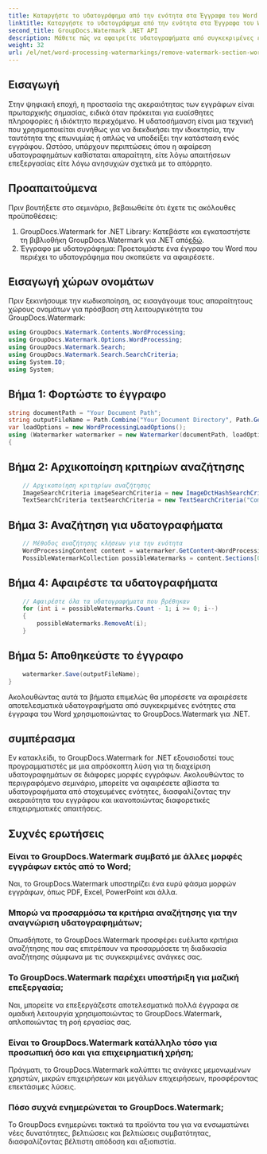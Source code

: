```yaml
---
title: Καταργήστε το υδατογράφημα από την ενότητα στα Έγγραφα του Word
linktitle: Καταργήστε το υδατογράφημα από την ενότητα στα Έγγραφα του Word
second_title: GroupDocs.Watermark .NET API
description: Μάθετε πώς να αφαιρείτε υδατογραφήματα από συγκεκριμένες ενότητες σε έγγραφα του Word χρησιμοποιώντας το GroupDocs.Watermark για .NET. Ολοκληρωμένο σεμινάριο διαθέσιμο εδώ.
weight: 32
url: /el/net/word-processing-watermarkings/remove-watermark-section-word-docs/
---
```

## Εισαγωγή
Στην ψηφιακή εποχή, η προστασία της ακεραιότητας των εγγράφων είναι πρωταρχικής σημασίας, ειδικά όταν πρόκειται για ευαίσθητες πληροφορίες ή ιδιόκτητο περιεχόμενο. Η υδατοσήμανση είναι μια τεχνική που χρησιμοποιείται συνήθως για να διεκδικήσει την ιδιοκτησία, την ταυτότητα της επωνυμίας ή απλώς να υποδείξει την κατάσταση ενός εγγράφου. Ωστόσο, υπάρχουν περιπτώσεις όπου η αφαίρεση υδατογραφημάτων καθίσταται απαραίτητη, είτε λόγω απαιτήσεων επεξεργασίας είτε λόγω ανησυχιών σχετικά με το απόρρητο.
## Προαπαιτούμενα
Πριν βουτήξετε στο σεμινάριο, βεβαιωθείτε ότι έχετε τις ακόλουθες προϋποθέσεις:
1.  GroupDocs.Watermark for .NET Library: Κατεβάστε και εγκαταστήστε τη βιβλιοθήκη GroupDocs.Watermark για .NET από[εδώ](https://releases.groupdocs.com/Watermark/net/).
2. Έγγραφο με υδατογράφημα: Προετοιμάστε ένα έγγραφο του Word που περιέχει το υδατογράφημα που σκοπεύετε να αφαιρέσετε.

## Εισαγωγή χώρων ονομάτων
Πριν ξεκινήσουμε την κωδικοποίηση, ας εισαγάγουμε τους απαραίτητους χώρους ονομάτων για πρόσβαση στη λειτουργικότητα του GroupDocs.Watermark:
```csharp
using GroupDocs.Watermark.Contents.WordProcessing;
using GroupDocs.Watermark.Options.WordProcessing;
using GroupDocs.Watermark.Search;
using GroupDocs.Watermark.Search.SearchCriteria;
using System.IO;
using System;
```
## Βήμα 1: Φορτώστε το έγγραφο
```csharp
string documentPath = "Your Document Path";
string outputFileName = Path.Combine("Your Document Directory", Path.GetFileName(documentPath));
var loadOptions = new WordProcessingLoadOptions();
using (Watermarker watermarker = new Watermarker(documentPath, loadOptions))
{
```
## Βήμα 2: Αρχικοποίηση κριτηρίων αναζήτησης
```csharp
    // Αρχικοποίηση κριτηρίων αναζήτησης
    ImageSearchCriteria imageSearchCriteria = new ImageDctHashSearchCriteria(Constants.LogoPng);
    TextSearchCriteria textSearchCriteria = new TextSearchCriteria("Company Name");
```
## Βήμα 3: Αναζήτηση για υδατογραφήματα
```csharp
    // Μέθοδος αναζήτησης κλήσεων για την ενότητα
    WordProcessingContent content = watermarker.GetContent<WordProcessingContent>();
    PossibleWatermarkCollection possibleWatermarks = content.Sections[0].Search(textSearchCriteria.Or(imageSearchCriteria));
```
## Βήμα 4: Αφαιρέστε τα υδατογραφήματα
```csharp
    // Αφαιρέστε όλα τα υδατογραφήματα που βρέθηκαν
    for (int i = possibleWatermarks.Count - 1; i >= 0; i--)
    {
        possibleWatermarks.RemoveAt(i);
    }
```
## Βήμα 5: Αποθηκεύστε το έγγραφο
```csharp
    watermarker.Save(outputFileName);
}
```
Ακολουθώντας αυτά τα βήματα επιμελώς θα μπορέσετε να αφαιρέσετε αποτελεσματικά υδατογραφήματα από συγκεκριμένες ενότητες στα έγγραφα του Word χρησιμοποιώντας το GroupDocs.Watermark για .NET.

## συμπέρασμα
Εν κατακλείδι, το GroupDocs.Watermark for .NET εξουσιοδοτεί τους προγραμματιστές με μια απρόσκοπτη λύση για τη διαχείριση υδατογραφημάτων σε διάφορες μορφές εγγράφων. Ακολουθώντας το περιγραφόμενο σεμινάριο, μπορείτε να αφαιρέσετε αβίαστα τα υδατογραφήματα από στοχευμένες ενότητες, διασφαλίζοντας την ακεραιότητα του εγγράφου και ικανοποιώντας διαφορετικές επιχειρηματικές απαιτήσεις.
## Συχνές ερωτήσεις
### Είναι το GroupDocs.Watermark συμβατό με άλλες μορφές εγγράφων εκτός από το Word;
Ναι, το GroupDocs.Watermark υποστηρίζει ένα ευρύ φάσμα μορφών εγγράφων, όπως PDF, Excel, PowerPoint και άλλα.
### Μπορώ να προσαρμόσω τα κριτήρια αναζήτησης για την αναγνώριση υδατογραφημάτων;
Οπωσδήποτε, το GroupDocs.Watermark προσφέρει ευέλικτα κριτήρια αναζήτησης που σας επιτρέπουν να προσαρμόσετε τη διαδικασία αναζήτησης σύμφωνα με τις συγκεκριμένες ανάγκες σας.
### Το GroupDocs.Watermark παρέχει υποστήριξη για μαζική επεξεργασία;
Ναι, μπορείτε να επεξεργάζεστε αποτελεσματικά πολλά έγγραφα σε ομαδική λειτουργία χρησιμοποιώντας το GroupDocs.Watermark, απλοποιώντας τη ροή εργασίας σας.
### Είναι το GroupDocs.Watermark κατάλληλο τόσο για προσωπική όσο και για επιχειρηματική χρήση;
Πράγματι, το GroupDocs.Watermark καλύπτει τις ανάγκες μεμονωμένων χρηστών, μικρών επιχειρήσεων και μεγάλων επιχειρήσεων, προσφέροντας επεκτάσιμες λύσεις.
### Πόσο συχνά ενημερώνεται το GroupDocs.Watermark;
Το GroupDocs ενημερώνει τακτικά τα προϊόντα του για να ενσωματώνει νέες δυνατότητες, βελτιώσεις και βελτιώσεις συμβατότητας, διασφαλίζοντας βέλτιστη απόδοση και αξιοπιστία.